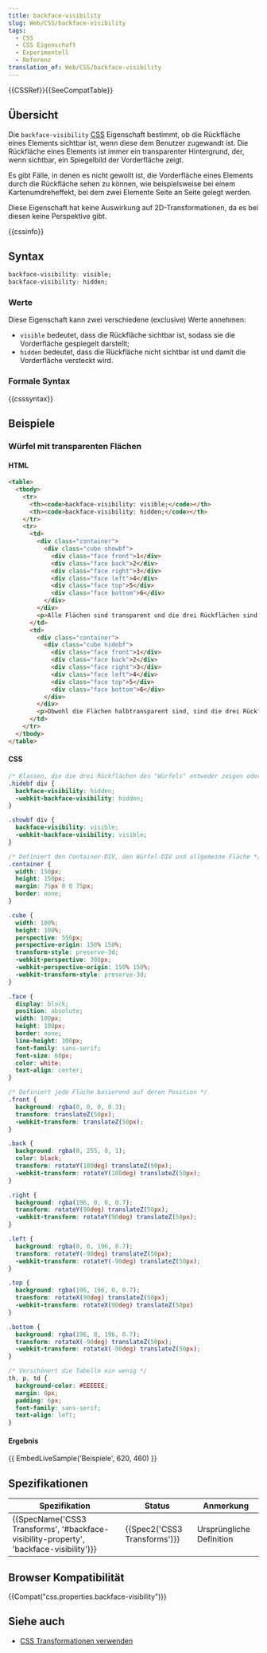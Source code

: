 ```yaml
---
title: backface-visibility
slug: Web/CSS/backface-visibility
tags:
  - CSS
  - CSS Eigenschaft
  - Experimentell
  - Referenz
translation_of: Web/CSS/backface-visibility
---
```

{{CSSRef}}{{SeeCompatTable}}

## Übersicht

Die `backface-visibility` [CSS](/de/docs/Web/CSS) Eigenschaft bestimmt, ob die Rückfläche eines Elements sichtbar ist, wenn diese dem Benutzer zugewandt ist. Die Rückfläche eines Elements ist immer ein transparenter Hintergrund, der, wenn sichtbar, ein Spiegelbild der Vorderfläche zeigt.

Es gibt Fälle, in denen es nicht gewollt ist, die Vorderfläche eines Elements durch die Rückfläche sehen zu können, wie beispielsweise bei einem Kartenumdreheffekt, bei dem zwei Elemente Seite an Seite gelegt werden.

Diese Eigenschaft hat keine Auswirkung auf 2D-Transformationen, da es bei diesen keine Perspektive gibt.

{{cssinfo}}

## Syntax

```css
backface-visibility: visible;
backface-visibility: hidden;
```

### Werte

Diese Eigenschaft kann zwei verschiedene (exclusive) Werte annehmen:

- `visible` bedeutet, dass die Rückfläche sichtbar ist, sodass sie die Vorderfläche gespiegelt darstellt;
- `hidden` bedeutet, dass die Rückfläche nicht sichtbar ist und damit die Vorderfläche versteckt wird.

### Formale Syntax

{{csssyntax}}

## Beispiele

### Würfel mit transparenten Flächen

#### HTML

```html
<table>
  <tbody>
    <tr>
      <th><code>backface-visibility: visible;</code></th>
      <th><code>backface-visibility: hidden;</code></th>
    </tr>
    <tr>
      <td>
        <div class="container">
          <div class="cube showbf">
            <div class="face front">1</div>
            <div class="face back">2</div>
            <div class="face right">3</div>
            <div class="face left">4</div>
            <div class="face top">5</div>
            <div class="face bottom">6</div>
          </div>
        </div>
        <p>Alle Flächen sind transparent und die drei Rückflächen sind durch die Vorderflächen sichtbar.</p>
      </td>
      <td>
        <div class="container">
          <div class="cube hidebf">
            <div class="face front">1</div>
            <div class="face back">2</div>
            <div class="face right">3</div>
            <div class="face left">4</div>
            <div class="face top">5</div>
            <div class="face bottom">6</div>
          </div>
        </div>
        <p>Obwohl die Flächen halbtransparent sind, sind die drei Rückflächen nun nicht sichtbar.</p>
      </td>
    </tr>
  </tbody>
</table>
```

#### CSS

```css
/* Klassen, die die drei Rückflächen des "Würfels" entweder zeigen oder verstecken */
.hidebf div {
  backface-visibility: hidden;
  -webkit-backface-visibility: hidden;
}

.showbf div {
  backface-visibility: visible;
  -webkit-backface-visibility: visible;
}

/* Definiert den Container-DIV, den Würfel-DIV und allgemeine Fläche */
.container {
  width: 150px;
  height: 150px;
  margin: 75px 0 0 75px;
  border: none;
}

.cube {
  width: 100%;
  height: 100%;
  perspective: 550px;
  perspective-origin: 150% 150%;
  transform-style: preserve-3d;
  -webkit-perspective: 300px;
  -webkit-perspective-origin: 150% 150%;
  -webkit-transform-style: preserve-3d;
}

.face {
  display: block;
  position: absolute;
  width: 100px;
  height: 100px;
  border: none;
  line-height: 100px;
  font-family: sans-serif;
  font-size: 60px;
  color: white;
  text-align: center;
}

/* Definiert jede Fläche basierend auf deren Position */
.front {
  background: rgba(0, 0, 0, 0.3);
  transform: translateZ(50px);
  -webkit-transform: translateZ(50px);
}

.back {
  background: rgba(0, 255, 0, 1);
  color: black;
  transform: rotateY(180deg) translateZ(50px);
  -webkit-transform: rotateY(180deg) translateZ(50px);
}

.right {
  background: rgba(196, 0, 0, 0.7);
  transform: rotateY(90deg) translateZ(50px);
  -webkit-transform: rotateY(90deg) translateZ(50px);
}

.left {
  background: rgba(0, 0, 196, 0.7);
  transform: rotateY(-90deg) translateZ(50px);
  -webkit-transform: rotateY(-90deg) translateZ(50px);
}

.top {
  background: rgba(196, 196, 0, 0.7);
  transform: rotateX(90deg) translateZ(50px);
  -webkit-transform: rotateX(90deg) translateZ(50px)
}

.bottom {
  background: rgba(196, 0, 196, 0.7);
  transform: rotateX(-90deg) translateZ(50px);
  -webkit-transform: rotateX(-90deg) translateZ(50px);
}

/* Verschönert die Tabelle ein wenig */
th, p, td {
  background-color: #EEEEEE;
  margin: 0px;
  padding: 6px;
  font-family: sans-serif;
  text-align: left;
}
```

#### Ergebnis

{{ EmbedLiveSample('Beispiele', 620, 460) }}

## Spezifikationen

| Spezifikation                                                                                                        | Status                               | Anmerkung                |
| -------------------------------------------------------------------------------------------------------------------- | ------------------------------------ | ------------------------ |
| {{SpecName('CSS3 Transforms', '#backface-visibility-property', 'backface-visibility')}} | {{Spec2('CSS3 Transforms')}} | Ursprüngliche Definition |

## Browser Kompatibilität

{{Compat("css.properties.backface-visibility")}}

## Siehe auch

- [CSS Transformationen verwenden](/de/docs/Web/Guide/CSS/CSS_Transformationen_verwenden "/en-US/docs/CSS/Using_CSS_transforms")
